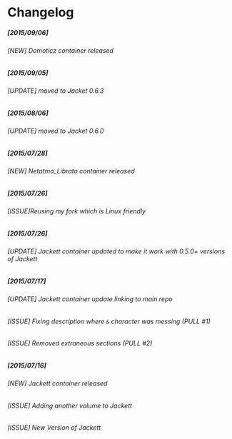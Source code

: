 # Changelog
##### [2015/09/06]

###### [NEW] Domoticz container released

##### [2015/09/05]

###### [UPDATE] moved to Jacket 0.6.3

##### [2015/08/06]

###### [UPDATE] moved to Jacket 0.6.0

##### [2015/07/28]

###### [NEW] Netatmo_Librato container released

##### [2015/07/26]

###### [ISSUE]Reusing my fork which is Linux friendly

##### [2015/07/26]

###### [UPDATE] Jackett container updated to make it work with 0.5.0+ versions of Jackett

##### [2015/07/17]

###### [UPDATE] Jackett container update linking to main repo
###### [ISSUE] Fixing description where `&` character was messing (PULL #1)
###### [ISSUE] Removed extraneous <Data> sections (PULL #2)

##### [2015/07/16]

###### [NEW] Jackett container released
###### [ISSUE] Adding another volume to Jackett
###### [ISSUE] New Version of Jackett
